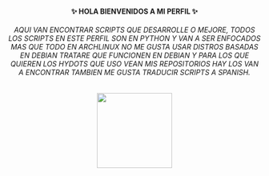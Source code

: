 <h4 align="center">✨ HOLA BIENVENIDOS A MI PERFIL ✨</p>

<h6 align="center">AQUI VAN ENCONTRAR SCRIPTS QUE DESARROLLE O MEJORE, TODOS LOS SCRIPTS EN ESTE PERFIL SON EN PYTHON Y VAN A SER ENFOCADOS MAS QUE TODO EN ARCHLINUX NO ME GUSTA USAR DISTROS BASADAS EN DEBIAN TRATARE QUE FUNCIONEN EN DEBIAN Y PARA LOS QUE QUIEREN LOS HYDOTS QUE USO VEAN MIS REPOSITORIOS HAY LOS VAN A ENCONTRAR TAMBIEN ME GUSTA TRADUCIR SCRIPTS A SPANISH. </h6>

<div align="center">
  <img height="150" src="https://upload.wikimedia.org/wikipedia/commons/e/e8/Archlinux-logo-standard-version.png"  />
</div>

